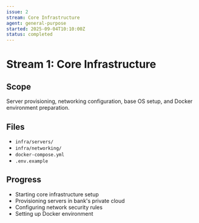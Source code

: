 ```yaml
---
issue: 2
stream: Core Infrastructure
agent: general-purpose
started: 2025-09-04T10:10:00Z
status: completed
---
```


# Stream 1: Core Infrastructure

## Scope
Server provisioning, networking configuration, base OS setup, and Docker environment preparation.

## Files
- `infra/servers/`
- `infra/networking/`
- `docker-compose.yml`
- `.env.example`

## Progress
- Starting core infrastructure setup
- Provisioning servers in bank's private cloud
- Configuring network security rules
- Setting up Docker environment